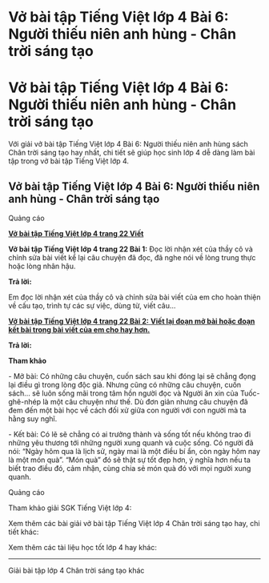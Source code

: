 # Vở bài tập Tiếng Việt lớp 4 Bài 6: Người thiếu niên anh hùng - Chân trời sáng tạo

# Vở bài tập Tiếng Việt lớp 4 Bài 6: Người thiếu niên anh hùng - Chân trời sáng tạo

Với giải vở bài tập Tiếng Việt lớp 4 Bài 6: Người thiếu niên anh hùng sách Chân trời sáng tạo hay nhất, chi tiết sẽ giúp học sinh lớp 4 dễ dàng làm bài tập trong vở bài tập Tiếng Việt lớp 4.

## Vở bài tập Tiếng Việt lớp 4 Bài 6: Người thiếu niên anh hùng - Chân trời sáng tạo

Quảng cáo

[**Vở bài tập Tiếng Việt lớp 4 trang 22 Viết**](https://vietjack.com/vbt-tieng-viet-4-ct/viet-trang-22-vbt-tieng-viet-4-tap-1.jsp)

**Vở bài tập Tiếng Việt lớp 4 trang 22 Bài 1:** Đọc lời nhận xét của thầy cô và chỉnh sửa bài viết kể lại câu chuyện đã đọc, đã nghe nói về lòng trung thực hoặc lòng nhân hậu.

**Trả lời:**

Em đọc lời nhận xét của thầy cô và chỉnh sửa bài viết của em cho hoàn thiện về cấu tạo, trình tự các sự việc, dùng từ, viết câu…

[**Vở bài tập Tiếng Việt lớp 4 trang 22 Bài 2:** **Viết lại đoạn mở bài hoặc đoạn kết bài trong bài viết của em cho hay hơn.**](https://vietjack.com/vbt-tieng-viet-4-ct/viet-lai-doan-mo-bai-hoac-doan-ket-bai-vm.jsp)

**Trả lời:**

**Tham khảo**

\- Mở bài: Có những câu chuyện, cuốn sách sau khi đóng lại sẽ chẳng đọng lại điều gì trong lòng độc giả. Nhưng cũng có những câu chuyện, cuốn sách… sẽ luôn sống mãi trong tâm hồn người đọc và Người ăn xin của Tuốc-ghê-nhép là một câu chuyện như thế. Dù đơn giản nhưng câu chuyện đã đem đến một bài học về cách đối xử giữa con người với con người mà ta hằng suy nghĩ.

\- Kết bài: Có lẽ sẽ chẳng có ai trưởng thành và sống tốt nếu không trao đi những yêu thương tới những người xung quanh và cuộc sống. Có người đã nói: “Ngày hôm qua là lịch sử, ngày mai là một điều bí ẩn, còn ngày hôm nay là một món quà”. “Món quà” đó sẽ thật sự tốt đẹp hơn, ý nghĩa hơn nếu ta biết trao điều đó, cảm nhận, cùng chia sẻ món quà đó với mọi người xung quanh.

Quảng cáo

Tham khảo giải SGK Tiếng Việt lớp 4:

Xem thêm các bài giải vở bài tập Tiếng Việt lớp 4 Chân trời sáng tạo hay, chi tiết khác:

Xem thêm các tài liệu học tốt lớp 4 hay khác:

* * *

Giải bài tập lớp 4 Chân trời sáng tạo khác
